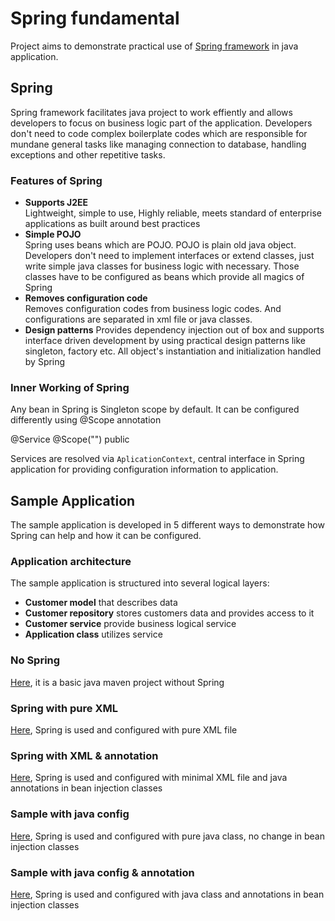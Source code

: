 # Spring fundamental
Project aims to demonstrate practical use of [Spring framework](https://spring.io/) in java application. 

## Spring

Spring framework facilitates java project to work effiently and allows developers to focus on business logic part of the application. Developers don't need to code complex boilerplate codes which are responsible for mundane general tasks like managing connection to database, handling exceptions and other repetitive tasks.

### Features of Spring
- **Supports J2EE**  
Lightweight, simple to use, Highly reliable, meets standard of enterprise applications as built around best practices
- **Simple POJO**  
Spring uses beans which are POJO. POJO is plain old java object. Developers don't need to implement interfaces or extend classes, just write simple java classes for business logic with necessary. Those classes have to be configured as beans which provide all magics of Spring
- **Removes configuration code**   
Removes configuration codes from business logic codes. And configurations are separated in xml file or java classes. 
- **Design patterns**
Provides dependency injection out of box and supports interface driven development by using practical design patterns like singleton, factory etc. All object's instantiation and initialization handled by Spring

### Inner Working of Spring
Any bean in Spring is Singleton scope by default. It can be configured differently using @Scope annotation

@Service
@Scope("")
public 

Services are resolved via ``AplicationContext``, central interface in Spring application for providing configuration information to application. 

## Sample Application
The sample application is developed in 5 different ways to demonstrate how Spring can help and how it can be configured. 

### Application architecture
The sample application is structured into several logical layers:
- **Customer model** that describes data
- **Customer repository** stores customers data and provides access to it
- **Customer service** provide business logical service
- **Application class** utilizes service

### No Spring
[Here](tree/master/sample/), it is a basic java maven project without Spring

### Spring with pure XML
[Here](tree/master/sample_spring_xml/), Spring is used and configured with pure XML file

### Spring with XML & annotation
[Here](tree/master/sample_spring_xml_anno/), Spring is used and configured with minimal XML file and java annotations in bean injection classes

### Sample with java config
[Here](tree/master/sample_spring_java/), Spring is used and configured with pure java class, no change in bean injection classes

### Sample with java config & annotation
[Here](tree/master/sample_spring_java_anno/), Spring is used and configured with java class and annotations in bean injection classes

